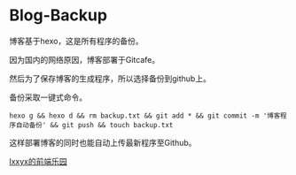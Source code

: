 # Blog-Backup
博客基于hexo，这是所有程序的备份。

因为国内的网络原因，博客部署于Gitcafe。

然后为了保存博客的生成程序，所以选择备份到github上。

备份采取一键式命令。
```
hexo g && hexo d && rm backup.txt && git add * && git commit -m '博客程序自动备份' && git push && touch backup.txt
```

这样部署博客的同时也能自动上传最新程序至Github。

[lxxyx的前端乐园](http://www.lxxyx.win)
